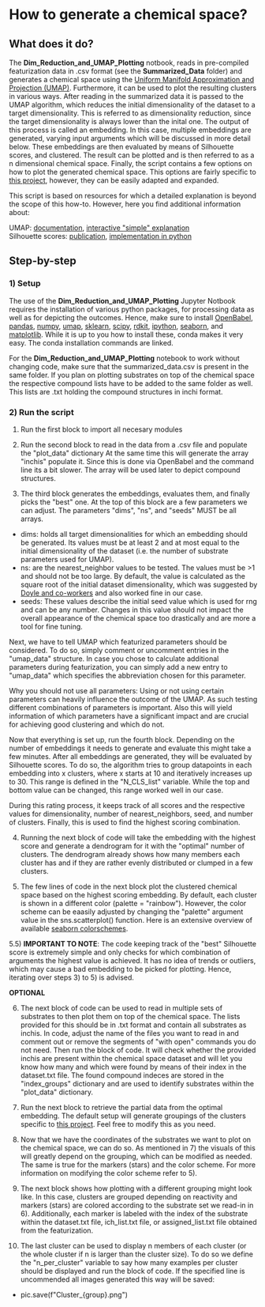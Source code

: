 # How to generate a chemical space?

## What does it do?

The **Dim_Reduction_and_UMAP_Plotting** notbook, reads in pre-compiled featurization data in .csv format (see the **Summarized_Data** folder) and generates a chemical space using the [Uniform Manifold Approximation and Projection (UMAP)](https://github.com/lmcinnes/umap). Furthermore, it can be used to plot the resulting clusters in various ways. After reading in the summarized data it is passed to the UMAP algorithm, which reduces the initial dimensionality of the dataset to a target dimensionality. This is referred to as dimensionality reduction, since the target dimensionality is always lower than the inital one. The output of this process is called an embedding. In this case, multiple embeddings are generated, varying input arguments which will be discussed in more detail below. These embeddings are then evaluated by means of Silhouette scores, and clustered. The result can be plotted and is then referred to as a n dimensional chemical space. Finally, the script contains a few options on how to plot the generated chemical space. This options are fairly specific to [this project](https://doi.org/10.1021/acscatal.2c01813), however, they can be easily adapted and expanded.

This script is based on resources for which a detailed explanation is beyond the scope of this how-to. However, here you find additional information about:

UMAP: [documentation](https://umap-learn.readthedocs.io/en/latest/), [interactive "simple" explanation](https://pair-code.github.io/understanding-umap/)        
Silhouette scores: [publication](https://doi.org/10.1016/0377-0427(87)90125-7), [implementation in python](https://towardsdatascience.com/silhouette-coefficient-validating-clustering-techniques-e976bb81d10c)

## Step-by-step

### 1) Setup

The use of the **Dim_Reduction_and_UMAP_Plotting** Jupyter Notbook requires the installation of various python packages, for processing data as well as for depicting the outcomes. Hence, make sure to install [OpenBabel](https://anaconda.org/conda-forge/openbabel), [pandas](https://anaconda.org/anaconda/pandas), [numpy](https://anaconda.org/anaconda/numpy), [umap](https://anaconda.org/conda-forge/umap-learn), [sklearn](https://anaconda.org/anaconda/scikit-learn), [scipy](https://anaconda.org/anaconda/scipy), [rdkit](https://anaconda.org/conda-forge/rdkit), [ipython](https://anaconda.org/anaconda/ipython), [seaborn](https://anaconda.org/anaconda/seaborn), and [matplotlib](https://anaconda.org/conda-forge/matplotlib). While it is up to you how to install these, conda makes it very easy. The conda installation commands are linked.

For the **Dim_Reduction_and_UMAP_Plotting** notebook to work without changing code, make sure that the summarized_data.csv is present in the same folder. If you plan on plotting substrates on top of the chemical space the respective compound lists have to be added to the same folder as well. This lists are .txt holding the compound structures in inchi format. 

### 2) Run the script

1) Run the first block to import all necesary modules

2) Run the second block to read in the data from a .csv file and populate the "plot_data" dictionary At the same time this will generate the array "inchis" populate it. Since this is done via OpenBabel and the command line its a bit slower. The array will be used later to depict compound structures.

3) The third block generates the embeddings, evaluates them, and finally picks the "best" one. At the top of this block are a few parameters we can adjust. The parameters "dims", "ns", and "seeds" MUST be all arrays. 

- dims: holds all target dimensionalities for which an embedding should be generated. Its values must be at least 2 and at most equal to the initial dimensionality of the dataset (i.e. the number of substrate parameters used for UMAP).
- ns: are the nearest_neighbor values to be tested. The values must be >1 and should not be too large. By default, the value is calculated as the square root of the initial dataset dimensionality, which was suggested by [Doyle and co-workers](https://doi.org/10.1021/jacs.1c12203) and also worked fine in our case.
- seeds: These values describe the initial seed value which is used for rng and can be any number. Changes in this value should not impact the overall appearance of the chemical space too drastically and are more a tool for fine tuning.

Next, we have to tell UMAP which featurized parameters should be considered. To do so, simply comment or uncomment entries in the "umap_data" structure. In case you chose to calculate additional parameters during featurization, you can simply add a new entry to "umap_data" which specifies the abbreviation chosen for this parameter. 

Why you should not use all parameters: Using or not using certain parameters can heavily influence the outcome of the UMAP. As such testing different combinations of parameters is important. Also this will yield information of which parameters have a significant impact and are crucial for achieving good clustering and which do not.

Now that everything is set up, run the fourth block. Depending on the number of embeddings it needs to generate and evaluate this might take a few minutes. After all embeddings are generated, they will be evaluated by Silhouette scores. To do so, the algorithm tries to group datapoints in each embedding into x clusters, where x starts at 10 and iteratively increases up to 30. This range is defined in the "N_CLS_list" variable. While the top and bottom value can be changed, this range worked well in our case.

During this rating process, it keeps track of all scores and the respective values for dimensionality, number of nearest_neighbors, seed, and number of clusters. Finally, this is used to find the highest scoring combination.

4) Running the next block of code will take the embedding with the highest score and generate a dendrogram for it with the "optimal" number of clusters. The dendrogram already shows how many members each cluster has and if they are rather evenly distributed or clumped in a few clusters.

5) The few lines of code in the next block plot the clustered chemical space based on the highest scoring embedding. By default, each cluster is shown in a different color (palette = "rainbow"). However, the color scheme can be eaasily adjusted by changing the "palette" argument value in the sns.scatterplot() function. Here is an extensive overview of available [seaborn colorschemes](https://medium.com/@morganjonesartist/color-guide-to-seaborn-palettes-da849406d44f).

5.5) **IMPORTANT TO NOTE**: The code keeping track of the "best" Silhouette score is extremely simple and only checks for which combination of arguments the highest value is achieved. It has no idea of trends or outliers, which may cause a bad embedding to be picked for plotting. Hence, iterating over steps 3) to 5) is advised. 

**OPTIONAL**

6) The next block of code can be used to read in multiple sets of substrates to then plot them on top of the chemical space. The lists provided for this should be in .txt format and contain all substrates as inchis. In code, adjust the name of the files you want to read in and comment out or remove the segments of "with open" commands you do not need. Then run the block of code. It will check whether the provided inchis are present within the chemical space dataset and will let you know how many and which were found by means of their index in the dataset.txt file. The found compound indeces are stored in the "index_groups" dictionary and are used to identify substrates within the "plot_data" dictionary.

7) Run the next block to retrieve the partial data from the optimal embedding. The default setup will generate groupings of the clusters specific to [this project](https://doi.org/10.1021/acscatal.2c01813). Feel free to modify this as you need.

8) Now that we have the coordinates of the substrates we want to plot on the chemical space, we can do so. As mentioned in 7) the visuals of this will greatly depend on the grouping, which can be modified as needed. The same is true for the markers (stars) and the color scheme. For more information on modifying the color scheme refer to 5).

9) The next block shows how plotting with a different grouping might look like. In this case, clusters are grouped depending on reactivity and markers (stars) are colored according to the substrate set we read-in in 6). Additionally, each marker is labeled with the index of the substrate within the dataset.txt file, ich_list.txt file, or assigned_list.txt file obtained from the featurization. 

10) The last cluster can be used to display n members of each cluster (or the whole cluster if n is larger than the cluster size). To do so we define the "n_per_cluster" variable to say how many examples per cluster should be displayed and run the block of code. If the specified line is uncommended all images generated this way will be saved:

- pic.save(f"Cluster_{group}.png")